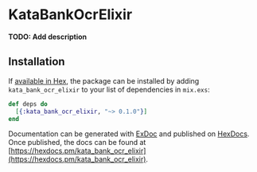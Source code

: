 # KataBankOcrElixir

**TODO: Add description**

## Installation

If [available in Hex](https://hex.pm/docs/publish), the package can be installed
by adding `kata_bank_ocr_elixir` to your list of dependencies in `mix.exs`:

```elixir
def deps do
  [{:kata_bank_ocr_elixir, "~> 0.1.0"}]
end
```

Documentation can be generated with [ExDoc](https://github.com/elixir-lang/ex_doc)
and published on [HexDocs](https://hexdocs.pm). Once published, the docs can
be found at [https://hexdocs.pm/kata_bank_ocr_elixir](https://hexdocs.pm/kata_bank_ocr_elixir).


